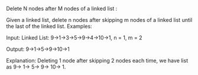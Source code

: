 Delete N nodes after M nodes of a linked list :

Given a linked list, delete n nodes after skipping m nodes of a linked list until the last of the linked list.
Examples:

Input: Linked List: 9->1->3->5->9->4->10->1, n = 1, m = 2

Output: 9->1->5->9->10->1

Explanation: Deleting 1 node after skipping 2 nodes each time, we have list as 9-> 1-> 5-> 9-> 10-> 1.